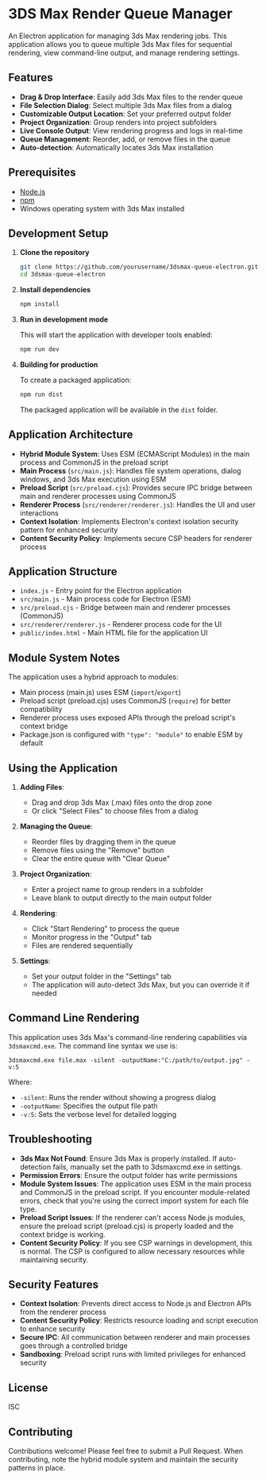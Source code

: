 # 3DS Max Render Queue Manager

An Electron application for managing 3ds Max rendering jobs. This application allows you to queue multiple 3ds Max files for sequential rendering, view command-line output, and manage rendering settings.

## Features

- **Drag & Drop Interface**: Easily add 3ds Max files to the render queue
- **File Selection Dialog**: Select multiple 3ds Max files from a dialog
- **Customizable Output Location**: Set your preferred output folder
- **Project Organization**: Group renders into project subfolders
- **Live Console Output**: View rendering progress and logs in real-time
- **Queue Management**: Reorder, add, or remove files in the queue
- **Auto-detection**: Automatically locates 3ds Max installation

## Prerequisites

- [Node.js](https://nodejs.org/) 
- [npm](https://www.npmjs.com/) 
- Windows operating system with 3ds Max installed

## Development Setup

1. **Clone the repository**

   ```bash
   git clone https://github.com/yourusername/3dsmax-queue-electron.git
   cd 3dsmax-queue-electron
   ```

2. **Install dependencies**

   ```bash
   npm install
   ```

3. **Run in development mode**

   This will start the application with developer tools enabled:

   ```bash
   npm run dev
   ```

4. **Building for production**

   To create a packaged application:

   ```bash
   npm run dist
   ```

   The packaged application will be available in the `dist` folder.

## Application Architecture

- **Hybrid Module System**: Uses ESM (ECMAScript Modules) in the main process and CommonJS in the preload script
- **Main Process** (`src/main.js`): Handles file system operations, dialog windows, and 3ds Max execution using ESM
- **Preload Script** (`src/preload.cjs`): Provides secure IPC bridge between main and renderer processes using CommonJS
- **Renderer Process** (`src/renderer/renderer.js`): Handles the UI and user interactions
- **Context Isolation**: Implements Electron's context isolation security pattern for enhanced security
- **Content Security Policy**: Implements secure CSP headers for renderer process

## Application Structure

- `index.js` - Entry point for the Electron application
- `src/main.js` - Main process code for Electron (ESM)
- `src/preload.cjs` - Bridge between main and renderer processes (CommonJS)
- `src/renderer/renderer.js` - Renderer process code for the UI
- `public/index.html` - Main HTML file for the application UI

## Module System Notes

The application uses a hybrid approach to modules:
- Main process (main.js) uses ESM (`import`/`export`)
- Preload script (preload.cjs) uses CommonJS (`require`) for better compatibility
- Renderer process uses exposed APIs through the preload script's context bridge
- Package.json is configured with `"type": "module"` to enable ESM by default

## Using the Application

1. **Adding Files**:
   - Drag and drop 3ds Max (.max) files onto the drop zone
   - Or click "Select Files" to choose files from a dialog

2. **Managing the Queue**:
   - Reorder files by dragging them in the queue
   - Remove files using the "Remove" button
   - Clear the entire queue with "Clear Queue"

3. **Project Organization**:
   - Enter a project name to group renders in a subfolder
   - Leave blank to output directly to the main output folder

4. **Rendering**:
   - Click "Start Rendering" to process the queue
   - Monitor progress in the "Output" tab
   - Files are rendered sequentially

5. **Settings**:
   - Set your output folder in the "Settings" tab
   - The application will auto-detect 3ds Max, but you can override it if needed

## Command Line Rendering

This application uses 3ds Max's command-line rendering capabilities via `3dsmaxcmd.exe`. The command line syntax we use is:

```
3dsmaxcmd.exe file.max -silent -outputName:"C:/path/to/output.jpg" -v:5
```

Where:
- `-silent`: Runs the render without showing a progress dialog
- `-outputName`: Specifies the output file path
- `-v:5`: Sets the verbose level for detailed logging

## Troubleshooting

- **3ds Max Not Found**: Ensure 3ds Max is properly installed. If auto-detection fails, manually set the path to 3dsmaxcmd.exe in settings.
- **Permission Errors**: Ensure the output folder has write permissions
- **Module System Issues**: The application uses ESM in the main process and CommonJS in the preload script. If you encounter module-related errors, check that you're using the correct import system for each file type.
- **Preload Script Issues**: If the renderer can't access Node.js modules, ensure the preload script (preload.cjs) is properly loaded and the context bridge is working.
- **Content Security Policy**: If you see CSP warnings in development, this is normal. The CSP is configured to allow necessary resources while maintaining security.

## Security Features

- **Context Isolation**: Prevents direct access to Node.js and Electron APIs from the renderer process
- **Content Security Policy**: Restricts resource loading and script execution to enhance security
- **Secure IPC**: All communication between renderer and main processes goes through a controlled bridge
- **Sandboxing**: Preload script runs with limited privileges for enhanced security

## License

ISC

## Contributing

Contributions welcome! Please feel free to submit a Pull Request. When contributing, note the hybrid module system and maintain the security patterns in place.